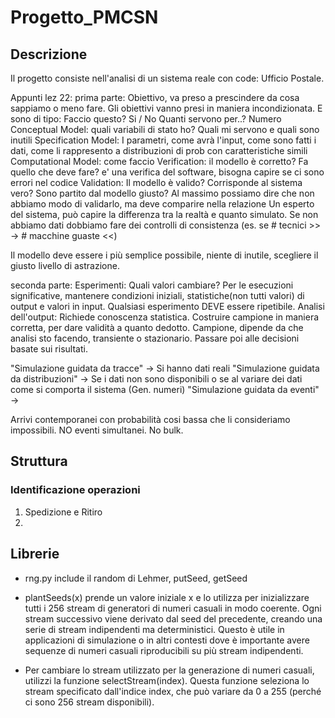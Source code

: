 # Progetto_PMCSN

## Descrizione
Il progetto consiste nell'analisi di un sistema reale con code: Ufficio Postale.

Appunti lez 22:
prima parte:
Obiettivo, va preso a prescindere da cosa sappiamo o meno fare.
Gli obiettivi vanno presi in maniera incondizionata. E sono di tipo:
Faccio questo? Si / No
Quanti servono per..? Numero
Conceptual Model: quali variabili di stato ho? Quali mi servono e quali sono inutili
Specification Model: I parametri, come avrà l'input, come sono fatti i dati, come li rappresento a distribuzioni di prob con caratteristiche simili
Computational Model: come faccio
Verification: il modello è corretto? Fa quello che deve fare? e' una verifica del software, bisogna capire se ci sono errori nel codice
Validation: Il modello è valido? Corrisponde al sistema vero? Sono partito dal modello giusto? Al massimo possiamo dire che non abbiamo modo di validarlo, ma deve comparire nella relazione
            Un esperto del sistema, può capire la differenza tra la realtà e quanto simulato.
            Se non abbiamo dati dobbiamo fare dei controlli di consistenza (es. se # tecnici >> -> # macchine guaste <<) 

Il modello deve essere i più semplice possibile, niente di inutile, scegliere il giusto livello di astrazione.

seconda parte:
Esperimenti: Quali valori cambiare? Per le esecuzioni significative, mantenere condizioni iniziali, statistiche(non tutti valori) di output e valori in input. 
Qualsiasi esperimento DEVE essere ripetibile.
Analisi dell'output: Richiede conoscenza statistica.
    Costruire campione in maniera corretta, per dare validità a quanto dedotto.
    Campione, dipende da che analisi sto facendo, transiente o stazionario.
Passare poi alle decisioni basate sui risultati.



"Simulazione guidata da tracce" -> Si hanno dati reali 
"Simulazione guidata da distribuzioni" -> Se i dati non sono disponibili o se al variare dei dati come si comporta il sistema (Gen. numeri)
"Simulazione guidata da eventi" ->

Arrivi contemporanei con probabilità cosi bassa che li consideriamo impossibili. NO eventi simultanei. No bulk. 

## Struttura
### Identificazione operazioni
1. Spedizione e Ritiro
2. 

## Librerie 
- rng.py include il random di Lehmer, putSeed, getSeed


- plantSeeds(x) prende un valore iniziale x e lo utilizza per inizializzare tutti i 256 stream di generatori di numeri casuali in modo coerente. Ogni stream successivo viene derivato dal seed del precedente, creando una serie di stream indipendenti ma deterministici. Questo è utile in applicazioni di simulazione o in altri contesti dove è importante avere sequenze di numeri casuali riproducibili su più stream indipendenti.
- Per cambiare lo stream utilizzato per la generazione di numeri casuali, utilizzi la funzione selectStream(index). Questa funzione seleziona lo stream specificato dall'indice index, che può variare da 0 a 255 (perché ci sono 256 stream disponibili).
